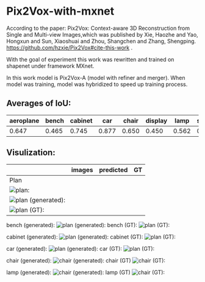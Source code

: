 # Pix2Vox-with-mxnet
According to the paper: Pix2Vox: Context-aware 3D Reconstruction from Single and Multi-view Images,which was published by Xie, Haozhe and Yao, Hongxun and Sun, Xiaoshuai and Zhou, Shangchen and Zhang, Shengping. https://github.com/hzxie/Pix2Vox#cite-this-work .

With the goal of experiment this work was rewritten and trained on shapenet under framework MXnet.

In this work model is Pix2Vox-A (model with refiner and merger).
When model was training, model was hybridized to speed up training process.

## Averages of IoU:
aeroplane | bench | cabinet | car | chair | display | lamp | speaker | rifle | sofa | table | telephone | watercraft | average
------------ | -------------| -------------| -------------| -------------| -------------| -------------| -------------| -------------| -------------| -------------| -------------| -------------| -------------
0.647 | 0.465 | 0.745 | 0.877 | 0.650 | 0.450 | 0.562 | 0.746 | 0.522 | 0.702 | 0.540 | 0.717 | 0.559 | 0.629

## Visulization:
|          | images | predicted | GT  |
|----------|:----:|:---:|:---:|
Plan | 
![plan:](https://github.com/huzhouxiang/Pix2Vox-with-mxnet/blob/master/visualized%20results%20of%20prediction/aeroplane/00.png)| 
![plan (generated):](https://github.com/huzhouxiang/Pix2Vox-with-mxnet/blob/master/visualized%20results%20of%20prediction/aeroplane/voxels-000011.png)| 
![plan (GT):](https://github.com/huzhouxiang/Pix2Vox-with-mxnet/blob/master/visualized%20results%20of%20prediction/aeroplane/voxels-000022.png)|

bench (generated):
![plan (generated):](https://github.com/huzhouxiang/Pix2Vox-with-mxnet/blob/master/visualized%20results%20of%20prediction/generated%20volomes/voxels-000021.png)
bench (GT):
![plan (GT):](https://github.com/huzhouxiang/Pix2Vox-with-mxnet/blob/master/visualized%20results%20of%20prediction/ground%20truth/voxels-000001.png)

cabinet (generated):
![plan (generated):](https://github.com/huzhouxiang/Pix2Vox-with-mxnet/blob/master/visualized%20results%20of%20prediction/generated%20volomes/voxels-000022.png)
cabinet (GT):
![plan (GT):](https://github.com/huzhouxiang/Pix2Vox-with-mxnet/blob/master/visualized%20results%20of%20prediction/ground%20truth/voxels-000002.png)

car (generated):
![plan (generated):](https://github.com/huzhouxiang/Pix2Vox-with-mxnet/blob/master/visualized%20results%20of%20prediction/generated%20volomes/voxels-000023.png)
car (GT):
![plan (GT):](https://github.com/huzhouxiang/Pix2Vox-with-mxnet/blob/master/visualized%20results%20of%20prediction/ground%20truth/voxels-000003.png)

chair (generated):
![chair (generated):](https://github.com/huzhouxiang/Pix2Vox-with-mxnet/blob/master/visualized%20results%20of%20prediction/generated%20volomes/voxels-000024.png)
chair (GT)
![chair (GT):](https://github.com/huzhouxiang/Pix2Vox-with-mxnet/blob/master/visualized%20results%20of%20prediction/ground%20truth/voxels-000004.png)

lamp (generated):
![chair (generated):](https://github.com/huzhouxiang/Pix2Vox-with-mxnet/blob/master/visualized%20results%20of%20prediction/generated%20volomes/voxels-000026.png)
lamp (GT)
![chair (GT):](https://github.com/huzhouxiang/Pix2Vox-with-mxnet/blob/master/visualized%20results%20of%20prediction/ground%20truth/voxels-000006.png)
